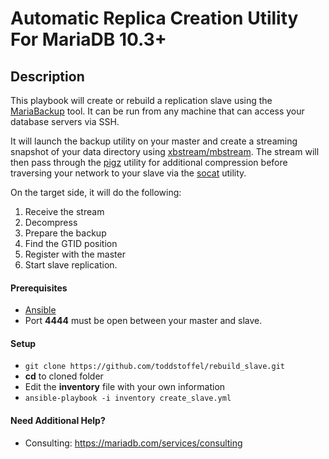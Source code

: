 # Automatic Replica Creation Utility For MariaDB 10.3+

## Description
This playbook will create or rebuild a replication slave using the [MariaBackup](https://mariadb.com/kb/en/library/mariabackup-overview/) tool.  It can be run from any machine that can access your database servers via SSH.

It will launch the backup utility on your master and create a streaming snapshot of your data directory using [xbstream/mbstream](https://www.percona.com/doc/percona-xtrabackup/2.3/xbstream/xbstream.html).  The stream will then pass through the [pigz](https://zlib.net/pigz/) utility for additional compression before traversing your network to your slave via the [socat](http://www.dest-unreach.org/socat/) utility.  

On the target side, it will do the following:
1. Receive the stream
1. Decompress
1. Prepare the backup
1. Find the GTID position
1. Register with the master
1. Start slave replication.

#### Prerequisites

* [Ansible](http://docs.ansible.com/ansible/latest/intro_installation.html)
* Port **4444** must be open between your master and slave.

#### Setup

* `git clone https://github.com/toddstoffel/rebuild_slave.git`
* **cd** to cloned folder
* Edit the **inventory** file with your own information
* `ansible-playbook -i inventory create_slave.yml`

#### Need Additional Help?

* Consulting: https://mariadb.com/services/consulting
